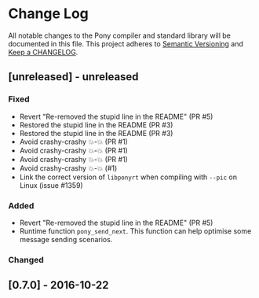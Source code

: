 # Change Log

All notable changes to the Pony compiler and standard library will be documented in this file. This project adheres to [Semantic Versioning](http://semver.org/) and [Keep a CHANGELOG](http://keepachangelog.com/).

## [unreleased] - unreleased

### Fixed

- Revert "Re-removed the stupid line in the README" (PR #5)
- Restored the stupid line in the README (PR #3)
- Restored the stupid line in the README (PR #3)
- Avoid crashy-crashy :boom:-:boom: (PR #1)
- Avoid crashy-crashy :boom:-:boom: (PR #1)
- Avoid crashy-crashy :boom:-:boom: (PR #1)
- Avoid crashy-crashy :boom:-:boom: (#1)
- Link the correct version of `libponyrt` when compiling with `--pic` on Linux (issue #1359)

### Added

- Revert "Re-removed the stupid line in the README" (PR #5)
- Runtime function `pony_send_next`. This function can help optimise some message sending scenarios.

### Changed

## [0.7.0] - 2016-10-22
